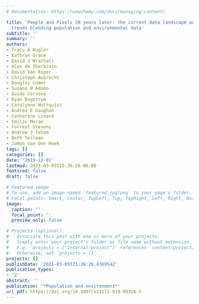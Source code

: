 ```yaml
---
# Documentation: https://wowchemy.com/docs/managing-content/

title: 'People and Pixels 20 years later: the current data landscape and research
  trends blending population and environmental data'
subtitle: ''
summary: ''
authors:
- Tracy A Kugler
- Kathryn Grace
- David J Wrathall
- Alex de Sherbinin
- David Van Riper
- Christoph Aubrecht
- Douglas Comer
- Susana B Adamo
- Guido Cervone
- Ryan Engstrom
- Carolynne Hultquist
- Andrea E Gaughan
- Catherine Linard
- Emilio Moran
- Forrest Stevens
- Andrew J Tatem
- Beth Tellman
- Jamon Van Den Hoek
tags: []
categories: []
date: '2019-12-01'
lastmod: 2021-03-05T15:36:26-06:00
featured: false
draft: false

# Featured image
# To use, add an image named `featured.jpg/png` to your page's folder.
# Focal points: Smart, Center, TopLeft, Top, TopRight, Left, Right, BottomLeft, Bottom, BottomRight.
image:
  caption: ''
  focal_point: ''
  preview_only: false

# Projects (optional).
#   Associate this post with one or more of your projects.
#   Simply enter your project's folder or file name without extension.
#   E.g. `projects = ["internal-project"]` references `content/project/deep-learning/index.md`.
#   Otherwise, set `projects = []`.
projects: []
publishDate: '2021-03-05T21:36:26.436954Z'
publication_types:
- '2'
abstract: ''
publication: '*Population and environment*'
url_pdf: https://doi.org/10.1007/s11111-019-00326-5
---
```

